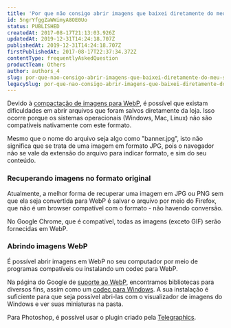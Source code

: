 ```yaml
---
title: 'Por que não consigo abrir imagens que baixei diretamente do meu site?'
id: 5ngrYfggZaWWimyA8OE0Uo
status: PUBLISHED
createdAt: 2017-08-17T21:13:03.926Z
updatedAt: 2019-12-31T14:24:18.707Z
publishedAt: 2019-12-31T14:24:18.707Z
firstPublishedAt: 2017-08-17T22:37:34.372Z
contentType: frequentlyAskedQuestion
productTeam: Others
author: authors_4
slug: por-que-nao-consigo-abrir-imagens-que-baixei-diretamente-do-meu-site
legacySlug: por-que-nao-consigo-abrir-imagens-que-baixei-diretamente-do-meu-site
---
```


Devido à [compactação de imagens para WebP](/pt/tutorial/compactacao-automatica-de-imagens), é possível que existam dificuldades em abrir arquivos que foram salvos diretamente da loja. Isso ocorre porque os sistemas operacionais (Windows, Mac, Linux) não são compatíveis nativamente com este formato.

Mesmo que o nome do arquivo seja algo como "banner.jpg", isto não significa que se trata de uma imagem em formato JPG, pois o navegador não se vale da extensão do arquivo para indicar formato, e sim do seu conteúdo.

### Recuperando imagens no formato original

Atualmente, a melhor forma de recuperar uma imagem em JPG ou PNG sem que ela seja convertida para WebP é salvar o arquivo por meio do Firefox, que não é um browser compatível com o formato - não havendo conversão.

No Google Chrome, que é compatível, todas as imagens (exceto GIF) serão fornecidas em WebP.

### Abrindo imagens WebP

É possível abrir imagens em WebP no seu computador por meio de programas compatíveis ou instalando um codec para WebP.

Na página do Google de [suporte ao WebP](https://developers.google.com/speed/webp/download), encontramos bibliotecas para diversos fins, assim como um [codec para Windows](https://storage.googleapis.com/downloads.webmproject.org/releases/webp/WebpCodecSetup.exe). A sua instalação é suficiente para que seja possível abri-las com o visualizador de imagens do Windows e ver suas miniaturas na pasta.

Para Photoshop, é possível usar o plugin criado pela [Telegraphics](http://telegraphics.com.au/sw/product/webpformat).

